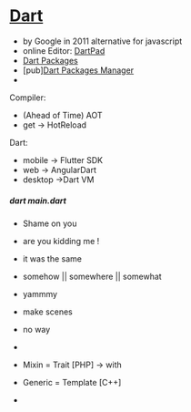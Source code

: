 
[Dart](https://www.dartlang.org/)
=================================

- by Google in 2011 alternative for javascript
- online Editor: [DartPad](https://dartpad.dartlang.org/)
- [Dart Packages](https://pub.dartlang.org/)
- [pub][Dart Packages Manager](https://pub.dartlang.org/)
- 

Compiler:
- (Ahead of Time) AOT
- get -> HotReload




Dart:
- mobile -> Flutter SDK
- web -> AngularDart
- desktop ->Dart VM




##### dart main.dart






- Shame on you
- are you kidding me !
- it was the same
- somehow || somewhere || somewhat
- yammmy
- make scenes
- no way
- 










- Mixin = Trait [PHP] -> with
- Generic = Template [C++]
- 